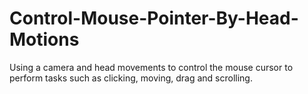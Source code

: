 # Control-Mouse-Pointer-By-Head-Motions
Using a camera and head movements to control the mouse cursor to perform tasks such as clicking, moving, drag and scrolling.
